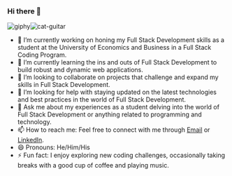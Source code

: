 ### Hi there 👋

![giphy](https://github.com/liaskasGeo/liaskasGeo/assets/149105897/2a9552c3-9ec2-4ff1-a49e-83f35f42331c)![cat-guitar](https://github.com/liaskasGeo/liaskasGeo/assets/149105897/199ec9c9-96b9-4390-816d-bfe410ff046f)

- 🔭 I’m currently working on honing my Full Stack Development skills as a student at the University of Economics and Business in a Full Stack Coding Program.
- 🌱 I’m currently learning the ins and outs of Full Stack Development to build robust and dynamic web applications.
- 👯 I’m looking to collaborate on projects that challenge and expand my skills in Full Stack Development.
- 🤔 I’m looking for help with staying updated on the latest technologies and best practices in the world of Full Stack Development.
- 💬 Ask me about my experiences as a student delving into the world of Full Stack Development or anything related to programming and technology.
- 📫 How to reach me: Feel free to connect with me through [Email](mailto:liaskas.geo@gmail.com) or [LinkedIn](https://www.linkedin.com/in/geoliaskas04/).
- 😄 Pronouns: He/Him/His
- ⚡ Fun fact: I enjoy exploring new coding challenges, occasionally taking breaks with a good cup of coffee and playing music.
